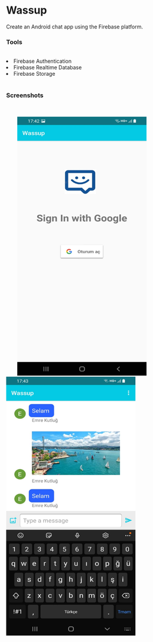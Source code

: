 <h1>Wassup</h1>
Create an Android chat app using the Firebase platform.
<h3>Tools</h3>
<br>
<li>Firebase Authentication</li>
<li>Firebase Realtime Database</li>
<li>Firebase Storage</li>
<br>
<h3>Screenshots</h3>
<br>

<img src="https://github.com/emrekutlug/wassup/blob/main/screenshots/image4.jpeg" alt="drawing" width="350" height="700" hspace="30"/> <img src="https://github.com/emrekutlug/wassup/blob/main/screenshots/image1.jpeg" alt="drawing" width="350" height="700"/>



